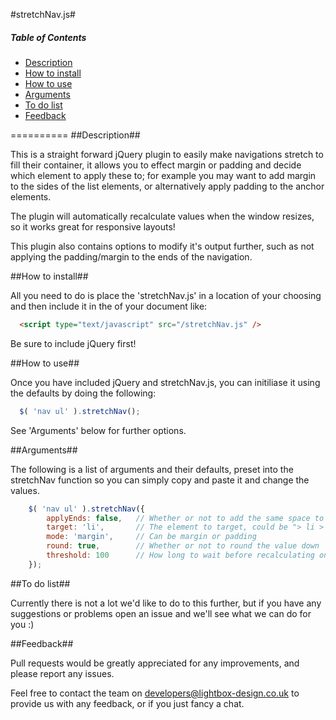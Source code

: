 #stretchNav.js#

##### Table of Contents
- [Description](#description)
- [How to install](#how-to-install)
- [How to use](#how-to-use)
- [Arguments](#arguments)
- [To do list](#to-do-list)
- [Feedback](#feedback)

==========
##Description##

This is a straight forward jQuery plugin to easily make navigations stretch to fill their container, it allows you to effect margin or padding and decide which element to apply these to; for example you may want to add margin to the sides of the list elements, or alternatively apply padding to the anchor elements.

The plugin will automatically recalculate values when the window resizes, so it works great for responsive layouts!

This plugin also contains options to modify it's output further, such as not applying the padding/margin to the ends of the navigation.

##How to install##

All you need to do is place the 'stretchNav.js' in a location of your choosing and then include it in the <head> of your document like:
```html
  <script type="text/javascript" src="/stretchNav.js" />
```
Be sure to include jQuery first!

##How to use##

Once you have included jQuery and stretchNav.js, you can initiliase it using the defaults by doing the following:

```js
  $( 'nav ul' ).stretchNav();
```
See 'Arguments' below for further options.

##Arguments##

The following is a list of arguments and their defaults, preset into the stretchNav function so you can simply copy and paste it and change the values.

```js
	$( 'nav ul' ).stretchNav({
		applyEnds: false,	// Whether or not to add the same space to the end
		target: 'li',		// The element to target, could be "> li > a"
		mode: 'margin',		// Can be margin or padding
		round: true,		// Whether or not to round the value down
		threshold: 100		// How long to wait before recalculating on resize	
	});
```

##To do list##

Currently there is not a lot we'd like to do to this further, but if you have any suggestions or problems open an issue and we'll see what we can do for you :)

##Feedback##

Pull requests would be greatly appreciated for any improvements, and please report any issues.

Feel free to contact the team on developers@lightbox-design.co.uk to provide us with any feedback, or if you just fancy a chat.